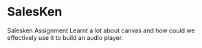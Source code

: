 # SalesKen
Salesken Assignment
Learnt a lot about canvas and how could we effectively use it to build an audio player. 